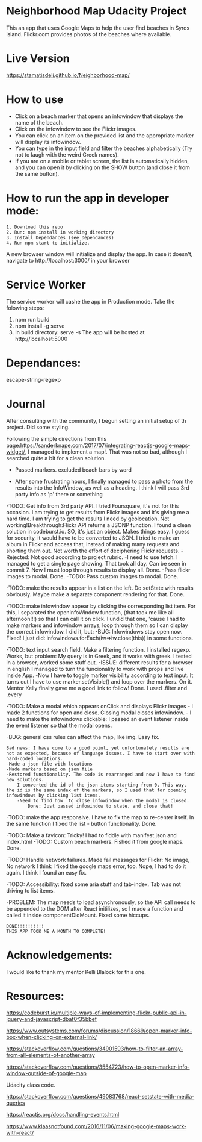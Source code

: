 ﻿# Neighborhood Map Udacity Project

This an app that uses Google Maps to help the user find beaches in Syros island. Flickr.com provides photos of the beaches where available.

# Live Version

https://stamatisdeli.github.io/Neighborhood-map/


# How to use

- Click on a beach marker that opens an infowindow that displays the name of the beach.
- Click on the infowindow to see the Flickr images.
- You can click on an item on the provided list and the appropriate marker will display its infowindow.
- You can type in the input field and filter the beaches alphabetically (Try not to laugh with the weird Greek names).
- If you are on a mobile or tablet screen, the list is automatically hidden, and you can open it by clicking on the SHOW button (and close it from the same button).

# How to run the app in developer mode:

    1. Download this repo
    2. Run: npm install in working directory
    3. Install Dependances (see Dependances)
    4. Run npm start to initialize.

A new browser window will initialize and display the app. In case it doesn't, navigate to http://localhost:3000/ in your browser

# Service Worker
The service worker will cashe the app in Production mode. Take the folowing steps:
1. npm run build
2. npm install -g serve
3. In build directory: serve -s 
The app will be hosted at http://localhost:5000

# Dependances:

escape-string-regexp

# Journal

After consulting with the community, I begun setting an initial setup of th project. Did some styling.

Following the simple directions from this page:https://sanderknape.com/2017/07/integrating-reactjs-google-maps-widget/, I managed to implement a map!. That was not so bad, although I searched quite a bit for a clean solution.

- Passed markers. excluded beach bars by word

- After some frustrating hours, I finally managed to pass a photo from the results into the InfoWindow, as well as a heading. I think I will pass 3rd party info as 'p' there or something

-TODO: Get info from 3rd party API. 
I tried Foursquare, it's not for this occasion. 
I am trying to get results from Flickr images and it's giving me a hard time. I am trying to get the results I need by geolocation. Not working!Breakthrough:Flickr API returns a JSONP function. I found a clean solution in codeburst.io. SO, it's just an object. Makes things easy. I guess for security, it would have to be converted to JSON. I tried to make an album in Flickr and access that, instead of making many requests and shorting them out. Not worth the effort of deciphering Flickr requests. - Rejected: Not good according to project rubric. 
        -I need to use fetch. I managed to get a single page showing. That took all day. Can be seen in commit 7. Now I must loop through results to display all. Done.
        -Pass flickr images to modal.
            Done.
        -TODO: Pass custom images to modal.
            Done.

-TODO: make the results appear in a list on the left. Do setState with results obviously. Maybe make a separate component rendering for that.
    Done.

-TODO: make infowindow appear by clicking the corresponding list item.
    For this, I separated the openInfoWindow function, (that took me like all afternoon!!!) so that I can call it on click. I undid that one, 'cause I had to make markers and infowindow arrays, loop through them so I can display the correct infowindow. I did it, but:
-BUG: Infowindows stay open now. Fixed! I just did: infowindows.forEach(iw=>iw.close(this)) in some functions.

-TODO: text input search field. Make a filtering function. I installed regexp. Works, but problem: My query is in Greek, and it works with greek. Ι tested in a browser, worked some stuff out. 
    -ISSUE: different results for a browser in english
    I managed to turn the funcionality to work with props and live inside App.
        -Now I have to toggle marker visibility according to text input. It turns out I have to use marker.setVisible() and loop over the markers. On it. Mentor Kelly finally gave me a good link to follow! Done. I used .filter and .every

-TODO: Make a modal which appears onClick and displays Flickr images
        - I made 2 functions for open and close. Closing modal closes infowindow.
        - I need to make the infowindows clickable: I passed an event listener inside the event listener so that the modal opens. 

-BUG: general css rules can affect the map, like img. Easy fix.

    Bad news: I have come to a good point, yet unfortunately results are not as expected, because of language issues. I have to start over with hard-coded locations.
    -Made a json file with locations
    -Made markers based on json file
    -Restored functionality. The code is rearranged and now I have to find new solutions.
        I converted the id of the json items starting from 0. This way, the id is the same index of the markers, so I used that for opening infowindows by clicking list items.
        -Need to find how  to close infowindow when the modal is closed. 
            Done: Just passed infowindow to state, and close that!

-TODO: make the app responsive. I have to fix the map to re-center itself. In the same function I fixed the list - button functionality.
    Done.

-TODO: Make a favicon: Tricky! I had to fiddle with manifest.json and index.html
-TODO: Custom beach markers. Fished it from google maps.
    Done.

-TODO: Handle network failures.
    Made fail messages for Flickr: No image, No network
    I think I fixed the google maps error, too. Nope, I had to do it again. I think I found an easy fix.

-TODO: Accessibility: fixed some aria stuff and tab-index. Tab was not driving to list items.

-PROBLEM: The map needs to load asynchronously, so the API call needs to be appended to the DOM after React initilizes, so I made a function and called it inside componentDidMount. Fixed some hiccups.

    DONE!!!!!!!!!!
    THIS APP TOOK ME A MONTH TO COMPLETE!

# Acknowledgements:

I would like to thank my mentor  Kelli Blalock for this one.

# Resources:

https://codeburst.io/multiple-ways-of-implementing-flickr-public-api-in-jquery-and-javascript-dbaf0f35bbef

https://www.outsystems.com/forums/discussion/18669/open-marker-info-box-when-clicking-on-external-link/

https://stackoverflow.com/questions/34901593/how-to-filter-an-array-from-all-elements-of-another-array

https://stackoverflow.com/questions/3554723/how-to-open-marker-info-window-outside-of-google-map

Udacity class code.

https://stackoverflow.com/questions/49083768/react-setstate-with-media-queries

https://reactjs.org/docs/handling-events.html

https://www.klaasnotfound.com/2016/11/06/making-google-maps-work-with-react/


